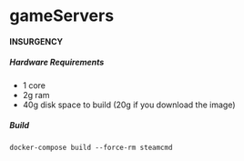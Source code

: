# gameServers


#### INSURGENCY

##### Hardware Requirements
- 1 core
- 2g ram
- 40g disk space to build (20g if you download the image)

##### Build

``` docker-compose build --force-rm steamcmd ```

